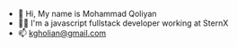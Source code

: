 - 👋 Hi, My name is Mohammad Qoliyan
- 👨‍💻 I'm a javascript fullstack developer working at SternX
- 📫 kgholian@gmail.com 

<!---
kazemsoft/kazemsoft is a ✨ special ✨ repository because its `README.md` (this file) appears on your GitHub profile.
You can click the Preview link to take a look at your changes.
--->
